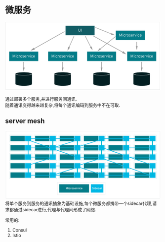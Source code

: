 # 微服务

![微服务](./microservices.png)

通过部署多个服务,并进行服务间通讯.  
随着通讯变得越来越复杂,将每个通讯编码到服务中不在可取.

## server mesh

![service-mesh](./service-mesh.png)
将单个服务到服务的通讯抽象为基础设施,每个微服务都携带一个sidecar代理,请求都通过sidecar进行,代理与代理间形成了网络.

常用的:

1. Consul
2. Istio
